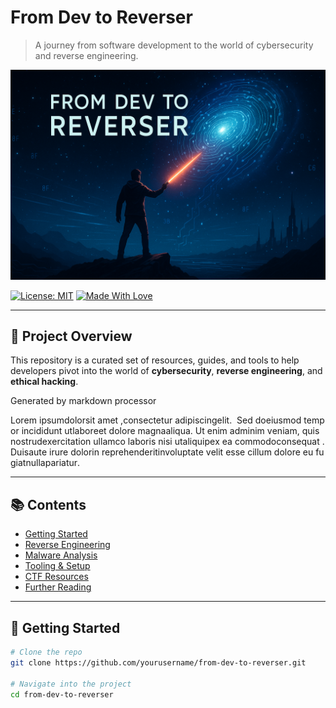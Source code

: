 # From Dev to Reverser

> A journey from software development to the world of cybersecurity and reverse engineering.

![Banner](./banner.png) <!-- Replace with your actual image path -->

[![License: MIT](https://img.shields.io/badge/License-MIT-blue.svg)](LICENSE)
[![Made With Love](https://img.shields.io/badge/Made%20with-%F0%9F%92%96-red.svg)](#)

---

## 🧭 Project Overview

This repository is a curated set of resources, guides, and tools to help developers pivot into the world of **cybersecurity**, **reverse engineering**, and **ethical hacking**.

<span>G​e‌n​e‌r​a​t​e​d​ ‌b‌y​ ‌m‌a​r​k​d‌o‌w​n​ ‌p​r‌o​c‌e‌s​s​o​r​</span>

<span>L​⁠‍⁠</span><span>o⁠​‌‍</span><span>r​‍‏‌</span><span>e‍⁠‏</span><span>m‎⁠‎</span><span> ⁠‏</span><span>i⁠‏</span><span>p‌​‍</span><span>s​​</span><span>u‌‌‌</span><span>m‏‎‎​</span><span> ‍‍​‌</span><span>d⁠​</span><span>o‍‎</span><span>l‍‌‏‌</span><span>o‍​</span><span>r⁠⁠</span><span> ​‏​</span><span>s⁠‏​​</span><span>i‎‍</span><span>t​‍</span><span> ⁠⁠⁠​</span><span>a‍​⁠</span><span>m⁠‎‏</span><span>e‎‍</span><span>t⁠​‏</span><span>,‏⁠⁠</span><span> ‏‌‍‎</span><span>c⁠‌⁠​</span><span>o‌‎‏</span><span>n‏‍</span><span>s​⁠⁠</span><span>e‌‍‏</span><span>c⁠‍‎</span><span>t​‌​</span><span>e‎‏​</span><span>t⁠‍‌‌</span><span>u‏‌</span><span>r‏‍</span><span> ⁠‍⁠</span><span>a‏‍</span><span>d‍‏​</span><span>i‏‍</span><span>p⁠‏</span><span>i‎‏​‎</span><span>s‍‌</span><span>c⁠‍</span><span>i⁠‏‍⁠</span><span>n‌‏⁠‍</span><span>g‍⁠​</span><span> ‎‍⁠</span><span>e‏​</span><span>l‌‌⁠‏</span><span>i​‍⁠‌</span><span>t‌​</span><span>.​‎⁠‌</span><span> ‌⁠</span><span>
‍‌</span><span>S‍‍‏</span><span>e‏‍‍</span><span>d‍‍</span><span> ‎‏</span><span>d‌‎​​</span><span>o‏​​</span><span> ‏‌‌⁠</span><span>e⁠​‌</span><span>i‍‌‏</span><span>u‎‎⁠</span><span>s‍‎</span><span>m‎‏‏⁠</span><span>o​‌‍‌</span><span>d⁠​‎⁠</span><span> ‎‎</span><span>t‏‌‏</span><span>e​⁠‌‎</span><span>m‏‏‌</span><span>p‏‎​⁠</span><span>o‎‍‎</span><span>r‏‌</span><span> ‌​</span><span>i⁠‍</span><span>n‎⁠</span><span>c‎​‌</span><span>i​​</span><span>d⁠‎‎​</span><span>i‎‏</span><span>d‏⁠</span><span>u⁠‌</span><span>n‍​⁠‌</span><span>t‏‏⁠</span><span> ‏​⁠</span><span>u‏‍​</span><span>t‌​</span><span> ‎‍‌​</span><span>l‌⁠‎‏</span><span>a‍‌‍</span><span>b‏​</span><span>o​‍</span><span>r‏⁠</span><span>e‍‏​</span><span> ​⁠‍</span><span>e‌‍</span><span>t‎‌</span><span> ‎‏</span><span>d‏‏⁠⁠</span><span>o‏⁠‌</span><span>l⁠​​</span><span>o‌‎​</span><span>r⁠​</span><span>e‏‍</span><span> ‏‌</span><span>m‍‎</span><span>a‎‏‌‌</span><span>g​⁠</span><span>n​‍⁠</span><span>a‏‍‍</span><span> ​​</span><span>a‎‏⁠⁠</span><span>l⁠‍‎​</span><span>i‎‏‌⁠</span><span>q‍‎‎</span><span>u‏‏‎</span><span>a⁠​‏</span><span>.​​</span><span> ‎‍</span><span>
⁠‌‍​</span><span>U‍‍​​</span><span>t‎‎‍</span><span> ‎‏</span><span>e⁠​‍</span><span>n‍⁠</span><span>i​⁠‎‌</span><span>m​‎</span><span> ‎​</span><span>a‍‎</span><span>d‌‌</span><span> ​⁠</span><span>m‎‎‍‌</span><span>i‏‍‌</span><span>n‍‏‎</span><span>i​‌⁠​</span><span>m‌‎⁠‌</span><span> ⁠​‍‌</span><span>v‍‍‎‏</span><span>e‌‏‍‎</span><span>n‍‌</span><span>i‎‎‍</span><span>a⁠​⁠‎</span><span>m‎‎</span><span>,⁠‎‍‌</span><span> ⁠‍​‌</span><span>q‌‏</span><span>u‎⁠​‌</span><span>i‏‎‏</span><span>s​‏‎‎</span><span> ‏‍‍</span><span>n‍​⁠‏</span><span>o‌‌⁠</span><span>s‎‎‍</span><span>t‍‎‎</span><span>r⁠‎‍‌</span><span>u‎‍</span><span>d‎​</span><span> ​‏</span><span>e⁠‌</span><span>x‏‍‎</span><span>e‏⁠</span><span>r‏‎</span><span>c‌‍</span><span>i‍‏</span><span>t⁠⁠‎​</span><span>a‍​</span><span>t‏​</span><span>i‍‌‏</span><span>o​‎‏</span><span>n⁠‌</span><span> ‌⁠</span><span>u‌​‎​</span><span>l‎​</span><span>l‍​‏</span><span>a‏‌</span><span>m‏⁠</span><span>c⁠‎‏‌</span><span>o‍⁠</span><span> ‍‌‌</span><span>l⁠​</span><span>a‍​⁠</span><span>b‍⁠‌</span><span>o‍‍</span><span>r‍‌</span><span>i‎⁠⁠‌</span><span>s‏⁠</span><span> ‎‎</span><span>n‍‌</span><span>i‎‌‍‍</span><span>s⁠‌‌</span><span>i​‎‏</span><span> ‏‍‍</span><span>u‌‌​‌</span><span>t‎‏‏​</span><span> ‌‍</span><span>a‌‎‏‍</span><span>l‏‎​</span><span>i⁠‍</span><span>q‏⁠‏‎</span><span>u‍‎⁠</span><span>i⁠‌‎</span><span>p‏‍​​</span><span> ‍⁠⁠⁠</span><span>e‍‏‎⁠</span><span>x‏‌</span><span> ‍‏⁠‏</span><span>e‎‎‍⁠</span><span>a⁠‍‌</span><span> ‏‎</span><span>c‌‍</span><span>o‌‌‏‍</span><span>m‌‌‍‌</span><span>m‍​</span><span>o​⁠</span><span>d‎​‏</span><span>o‎⁠​</span><span> ‍‍</span><span>c‎‍​​</span><span>o‍‏</span><span>n‍‍</span><span>s‎‏‎‏</span><span>e​​</span><span>q‏​‎</span><span>u⁠‏‏</span><span>a⁠‌</span><span>t‏⁠‍</span><span>.⁠‍</span><span> ⁠‏​‎</span><span>
‎‍‍</span><span>D⁠‌​</span><span>u‎‍‌‌</span><span>i⁠‏</span><span>s‍‌‌</span><span> ​​</span><span>a‌‍‎</span><span>u‌‏‎‍</span><span>t‏‌‏‏</span><span>e‍‍⁠‏</span><span> ‍​‎‍</span><span>i‌‌‌</span><span>r⁠⁠</span><span>u⁠⁠‍</span><span>r‌⁠⁠</span><span>e‍‎‌‍</span><span> ‏​‌‏</span><span>d⁠​​</span><span>o‎⁠‍‌</span><span>l‎‎</span><span>o‍‏</span><span>r⁠‍</span><span> ​‍‌‌</span><span>i⁠‏‎</span><span>n⁠‎</span><span> ‌⁠</span><span>r​⁠‎</span><span>e‍‏⁠⁠</span><span>p‍​‌‍</span><span>r‎​‍</span><span>e‌​​​</span><span>h⁠⁠‎</span><span>e‎‍</span><span>n‎‌</span><span>d⁠‏​‌</span><span>e‏‌</span><span>r‍‍</span><span>i‍‌‌</span><span>t‎⁠</span><span> ​‍</span><span>i‎‎‌</span><span>n‎‍‌</span><span> ​‎‍‍</span><span>v‍⁠‎‍</span><span>o‎​</span><span>l​⁠‎‍</span><span>u​‍</span><span>p‎‌</span><span>t⁠⁠‏​</span><span>a‌‍‌‎</span><span>t⁠‌‏⁠</span><span>e‍​‍</span><span> ‎⁠‌‌</span><span>v‏‍‌​</span><span>e‎⁠‌</span><span>l‌​‌</span><span>i‌⁠‏‏</span><span>t‌⁠</span><span> ‍‌⁠‌</span><span>e‏‌​</span><span>s‌‎​​</span><span>s‏‎‎</span><span>e‏⁠‍‎</span><span> ⁠⁠‍‌</span><span>c‍‍‍‏</span><span>i‏⁠‎</span><span>l​⁠‎</span><span>l‍‌​‍</span><span>u​‌​​</span><span>m‎‎‎‍</span><span> ‌‍​</span><span>d‍⁠‏​</span><span>o‏‏‎</span><span>l​⁠‎</span><span>o‌‌‏⁠</span><span>r‍‍​</span><span>e‍‌</span><span> ‍‍​</span><span>e​‏‍</span><span>u‏‎</span><span> ‌​‏​</span><span>f‏‎</span><span>u‎​</span><span>g‍‎</span><span>i‌⁠‎</span><span>a‌‍‍‏</span><span>t‍‎‏‍</span><span> ​​‏</span><span>n‎‏</span><span>u‌‍⁠</span><span>l‎‍‌</span><span>l‍‎‌‏</span><span>a‎‎‌​</span><span> ​‍‏</span><span>p‌⁠⁠‎</span><span>a‏​</span><span>r‍‌‌</span><span>i‏‌‎</span><span>a‌​​</span><span>t​‏⁠</span><span>u‎‎</span><span>r‏‎‍​</span><span>.‍‎</span><span>
⁠‍⁠</span>


---

## 📚 Contents

- [Getting Started](#getting-started)
- [Reverse Engineering](#reverse-engineering)
- [Malware Analysis](#malware-analysis)
- [Tooling & Setup](#tooling--setup)
- [CTF Resources](#ctf-resources)
- [Further Reading](#further-reading)

---

## 🚀 Getting Started

```bash
# Clone the repo
git clone https://github.com/yourusername/from-dev-to-reverser.git

# Navigate into the project
cd from-dev-to-reverser
